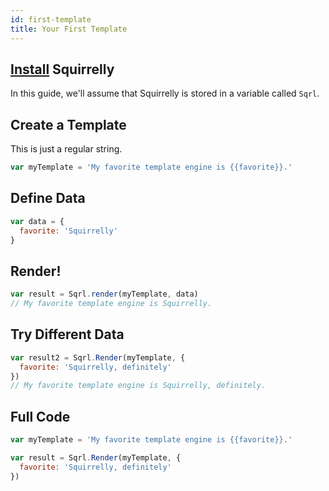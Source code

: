 ```yaml
---
id: first-template
title: Your First Template
---
```


## [Install](install) Squirrelly

In this guide, we'll assume that Squirrelly is stored in a variable called `Sqrl`.

## Create a Template

This is just a regular string.

```js
var myTemplate = 'My favorite template engine is {{favorite}}.'
```

## Define Data

```js
var data = {
  favorite: 'Squirrelly'
}
```

## Render!

```js
var result = Sqrl.render(myTemplate, data)
// My favorite template engine is Squirrelly.
```

## Try Different Data

```js
var result2 = Sqrl.Render(myTemplate, {
  favorite: 'Squirrelly, definitely'
})
// My favorite template engine is Squirrelly, definitely.
```

## Full Code

```js
var myTemplate = 'My favorite template engine is {{favorite}}.'

var result = Sqrl.Render(myTemplate, {
  favorite: 'Squirrelly, definitely'
})
```
